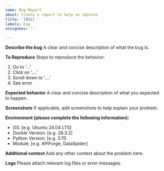 ```yaml
---
name: Bug Report
about: Create a report to help us improve
title: '[BUG] '
labels: bug
assignees: ''

---
```


**Describe the bug**
A clear and concise description of what the bug is.

**To Reproduce**
Steps to reproduce the behavior:
1. Go to '...'
2. Click on '....'
3. Scroll down to '....'
4. See error

**Expected behavior**
A clear and concise description of what you expected to happen.

**Screenshots**
If applicable, add screenshots to help explain your problem.

**Environment (please complete the following information):**
 - OS: [e.g. Ubuntu 24.04 LTS]
 - Docker Version: [e.g. 28.3.2]
 - Python Version: [e.g. 3.11]
 - Module: [e.g. APIForge, DataSpider]

**Additional context**
Add any other context about the problem here.

**Logs**
Please attach relevant log files or error messages.